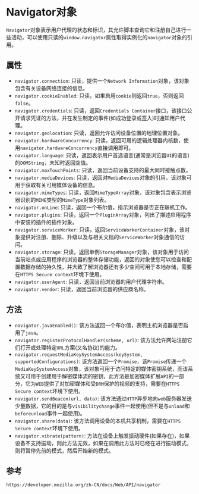 # Navigator对象
`Navigator`对象表示用户代理的状态和标识，其允许脚本查询它和注册自己进行一些活动，可以使用只读的`window.navigator`属性取得实例化的`navigator`对象的引用。

## 属性
* `navigator.connection`: 只读，提供一个`Network Information`对象，该对象包含有关设备网络连接的信息。
* `navigator.cookieEnabled`: 只读，如果启用`cookie`则返回`true`，否则返回`false`。
* `navigator.credentials`: 只读，返回`Credentials Container`接口，该接口公开请求凭证的方法，并在发生制定的事件(如成功登录或签入)时通知用户代理。
* `navigator.geolocation`: 只读，返回允许访问设备位置的地理位置对象。
* `navigator.hardwareConcurrency`: 只读，返回可用的逻辑处理器内核数，使用`navigator.hardwareConcurrency`直接调用即可。
* `navigator.language`: 只读，返回表示用户首选语言(通常是浏览器`UI`的语言)的`DOMString`，未知时返回空值。
* `navigator.maxTouchPoints`: 只读，返回当前设备支持的最大同时接触点数。
* `navigator.mediaDevices`: 只读，返回对`MediaDevices`对象的引用，该对象可用于获取有关可用媒体设备的信息。
* `navigator.mimeTypes`: 只读，返回`MimeTypeArray`对象，该对象包含表示浏览器识别的`MIME`类型的`MimeType`对象列表。
* `navigator.onLine`: 只读，返回一个布尔值，指示浏览器是否正在联机工作。
* `navigator.plugins`: 只读，返回一个`PluginArray`对象，列出了描述应用程序中安装的插件的插件对象。
* `navigator.serviceWorker`: 只读，返回`ServiceWorkerContainer`对象，该对象提供对注册、删除、升级以及与相关文档的`ServiceWorker`对象通信的访问。
* `navigator.storage`: 只读，返回单例`StorageManager`对象，该对象用于访问当前站点或应用程序的浏览器的整体存储功能，返回的对象使您可以检查和配置数据存储的持久性，并大致了解浏览器还有多少空间可用于本地存储，需要在`HTTPS Secure context`环境下使用。
* `navigator.userAgent`: 只读，返回当前浏览器的用户代理字符串。
* `navigator.vendor`: 只读，返回当前浏览器的供应商名称。


## 方法
* `navigator.javaEnabled()`: 该方法返回一个布尔值，表明主机浏览器是否启用了`java`。
* `navigator.registerProtocolHandler(scheme, url)`: 该方法允许网站注册它们打开或处理特定`URL`方案(又名协议)的能力。
* `navigator.requestMediaKeySystemAccess(keySystem, supportedConfigurations)`: 该方法返回一个`Promise`，该`Promise`传递一个`MediaKeySystemAccess`对象，该对象可用于访问特定的媒体密钥系统，而该系统又可用于创建用于解密媒体流的密钥，此方法是加密媒体扩展`API`的一部分，它为`WEB`提供了对加密媒体和受`DRM`保护的视频的支持，需要在`HTTPS Secure context`环境下使用。
* `navigator.sendBeacon(url, data)`: 该方法通过`HTTP`异步地向`web`服务器发送少量数据，它的目的是与`visibilitychange`事件一起使用(但不是与`unload`和`beforeunload`事件一起使用)。
* `navigator.share(data)`: 该方法调用设备的本机共享机制，需要在`HTTPS Secure context`环境下使用。
* `navigator.vibrate(pattern)`: 方法在设备上触发振动硬件(如果存在)，如果设备不支持振动，则此方法无效，如果在调用此方法时已经在进行振动模式，则将暂停先前的模式，然后开始新的模式。




## 参考

```
https://developer.mozilla.org/zh-CN/docs/Web/API/navigator
```

